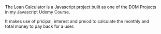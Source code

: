 The Loan Calculator is a Javascript project built as one of the DOM Projects in my Javascript Udemy Course.

It makes use of pricipal, interest and preiod to calculate the monthly and total money to pay back for a user.


